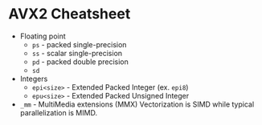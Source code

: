# AVX2 Cheatsheet
- Floating point
	- `ps` - packed single-precision
	- `ss` - scalar single-precision
	- `pd` - packed double precision
	- `sd`
- Integers
	- `epi<size>` - Extended Packed Integer (ex. `epi8`)
	- `epu<size>` - Extended Packed Unsigned Integer
- `_mm` - MultiMedia extensions (MMX)
Vectorization is SIMD while typical parallelization is MIMD.
